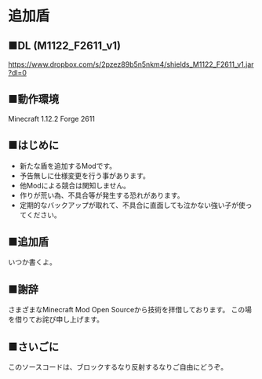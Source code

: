 # 追加盾

## ■DL (M1122_F2611_v1)
https://www.dropbox.com/s/2pzez89b5n5nkm4/shields_M1122_F2611_v1.jar?dl=0

## ■動作環境
Minecraft 1.12.2
Forge 2611

## ■はじめに
- 新たな盾を追加するModです。
- 予告無しに仕様変更を行う事があります。
- 他Modによる競合は関知しません。
- 作りが荒い為、不具合等が発生する恐れがあります。
- 定期的なバックアップが取れて、不具合に直面しても泣かない強い子が使ってください。

## ■追加盾
いつか書くよ。

## ■謝辞
さまざまなMinecraft Mod Open Sourceから技術を拝借しております。
この場を借りてお詫び申し上げます。

## ■さいごに
このソースコードは、ブロックするなり反射するなりご自由にどうぞ。
